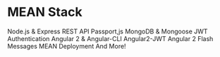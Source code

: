 # MEAN Stack

Node.js & Express REST API
Passport,js
MongoDB & Mongoose
JWT Authentication
Angular 2 & Angular-CLI
Angular2-JWT
Angular 2 Flash Messages
MEAN Deployment
And More!
